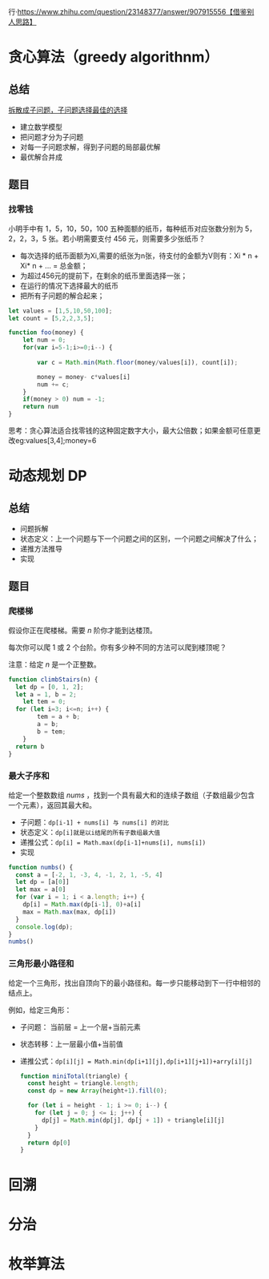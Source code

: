 行·https://www.zhihu.com/question/23148377/answer/907915556【借鉴别人思路】

# 贪心算法（greedy algorithnm）

## 总结

[拆散成子问题，子问题选择最佳的选择](https://www.cxyxiaowu.com/852.html)

- 建立数学模型
- 把问题才分为子问题
- 对每一子问题求解，得到子问题的局部最优解
- 最优解合并成

## 题目

### 找零钱

小明手中有 1，5，10，50，100 五种面额的纸币，每种纸币对应张数分别为 5，2，2，3，5 张。若小明需要支付 456 元，则需要多少张纸币？

- 每次选择的纸币面额为Xi,需要的纸张为n张，待支付的金额为V则有：Xi * n + Xi* n + ...  = 总金额；
- 为超过456元的提前下，在剩余的纸币里面选择一张；
- 在运行的情况下选择最大的纸币
- 把所有子问题的解合起来；

`````javascript
let values = [1,5,10,50,100];
let count = [5,2,2,3,5];

function foo(money) {
	let num = 0;  
    for(var i=5-1;i>=0;i--) {    
        
        var c = Math.min(Math.floor(money/values[i]), count[i]);

        money = money- c*values[i]
        num += c;
    }
    if(money > 0) num = -1;
    return num
}

`````

思考：贪心算法适合找零钱的这种固定数字大小，最大公倍数；如果金额可任意更改eg:values[3,4];money=6

# 动态规划 DP

## 总结

- 问题拆解
- 状态定义：上一个问题与下一个问题之间的区别，一个问题之间解决了什么；
- 递推方法推导
- 实现

## 题目

### 爬楼梯

假设你正在爬楼梯。需要 *n* 阶你才能到达楼顶。

每次你可以爬 1 或 2 个台阶。你有多少种不同的方法可以爬到楼顶呢？

注意：给定 *n* 是一个正整数。

```javascript
function climbStairs(n) {
  let dp = [0, 1, 2];
  let a = 1, b = 2;
	let tem = 0;
  for (let i=3; i<=n; i++) {
		tem = a + b;
		a = b;
		b = tem;
	}
  return b
}
```



### 最大子序和

给定一个整数数组 *nums* ，找到一个具有最大和的连续子数组（子数组最少包含一个元素），返回其最大和。

- 子问题：`dp[i-1] + nums[i] 与 nums[i] 的对比`
- 状态定义：`dp[i]就是以i结尾的所有子数组最大值`
- 递推公式：`dp[i] = Math.max(dp[i-1]+nums[i], nums[i])`
- 实现

```javascript
function numbs() {
  const a = [-2, 1, -3, 4, -1, 2, 1, -5, 4]
  let dp = [a[0]]
  let max = a[0]
  for (var i = 1; i < a.length; i++) {
    dp[i] = Math.max(dp[i-1], 0)+a[i]
    max = Math.max(max, dp[i])
  }
  console.log(dp);
}
numbs()
```

### 三角形最小路径和

给定一个三角形，找出自顶向下的最小路径和。每一步只能移动到下一行中相邻的结点上。

例如，给定三角形：

- 子问题： 当前层 = 上一个层+当前元素

- 状态转移：上一层最小值+当前值

- 递推公式：`dp[i][j] = Math.min(dp[i+1][j],dp[i+1][j+1])+arry[i][j]`

  ```javascript
  function miniTotal(triangle) {
    const height = triangle.length;
    const dp = new Array(height+1).fill(0);
  
    for (let i = height - 1; i >= 0; i--) {
      for (let j = 0; j <= i; j++) {
        dp[j] = Math.min(dp[j], dp[j + 1]) + triangle[i][j]
      }
    }
    return dp[0]
  }
  ```


# 回溯



# 分治



# 枚举算法



